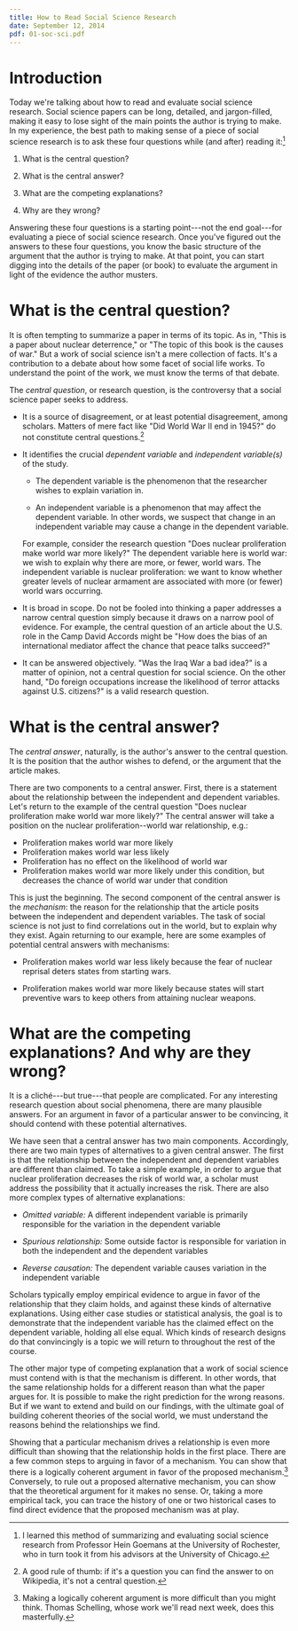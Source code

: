 ```yaml
---
title: How to Read Social Science Research
date: September 12, 2014
pdf: 01-soc-sci.pdf
---
```


# Introduction

Today we're talking about how to read and evaluate social science research.
Social science papers can be long, detailed, and jargon-filled, making it easy
to lose sight of the main points the author is trying to make.  In my
experience, the best path to making sense of a piece of social science
research is to ask these four questions while (and after) reading it:[^hein]

1. What is the central question?

2. What is the central answer?

3. What are the competing explanations?

4. Why are they wrong?

[^hein]: I learned this method of summarizing and evaluating social science
    research from Professor Hein Goemans at the University of Rochester, who
    in turn took it from his advisors at the University of Chicago.

Answering these four questions is a starting point---not the end goal---for
evaluating a piece of social science research.  Once you've figured out the
answers to these four questions, you know the basic structure of the argument
that the author is trying to make.  At that point, you can start digging into
the details of the paper (or book) to evaluate the argument in light of the
evidence the author musters.


# What is the central question?

It is often tempting to summarize a paper in terms of its topic.  As in, "This
is a paper about nuclear deterrence," or "The topic of this book is the causes
of war."  But a work of social science isn't a mere collection of facts.  It's
a contribution to a debate about how some facet of social life works.  To
understand the point of the work, we must know the terms of that debate.

The *central question*, or research question, is the controversy that a social
science paper seeks to address.

* It is a source of disagreement, or at least potential disagreement, among
  scholars.  Matters of mere fact like "Did World War II end in 1945?" do not
  constitute central questions.[^wiki]

* It identifies the crucial *dependent variable* and *independent variable(s)*
  of the study.

    - The dependent variable is the phenomenon that the researcher wishes to
      explain variation in.

    - An independent variable is a phenomenon that may affect the dependent
      variable.  In other words, we suspect that change in an independent
      variable may cause a change in the dependent variable.

    For example, consider the research question "Does nuclear proliferation
    make world war more likely?"  The dependent variable here is world war: we
    wish to explain why there are more, or fewer, world wars.  The independent
    variable is nuclear proliferation: we want to know whether greater levels
    of nuclear armament are associated with more (or fewer) world wars
    occurring.

* It is broad in scope.  Do not be fooled into thinking a paper addresses a
  narrow central question simply because it draws on a narrow pool of
  evidence.  For example, the central question of an article about the
  U.S. role in the Camp David Accords might be "How does the bias of an
  international mediator affect the chance that peace talks succeed?"

* It can be answered objectively.  "Was the Iraq War a bad idea?" is a matter
  of opinion, not a central question for social science.  On the other hand,
  "Do foreign occupations increase the likelihood of terror attacks against
  U.S. citizens?" is a valid research question.

[^wiki]: A good rule of thumb: if it's a question you can find the answer to
    on Wikipedia, it's not a central question.


# What is the central answer?

The *central answer*, naturally, is the author's answer to the central
question.  It is the position that the author wishes to defend, or the
argument that the article makes.

There are two components to a central answer.  First, there is a statement
about the relationship between the independent and dependent variables.  Let's
return to the example of the central question "Does nuclear proliferation make
world war more likely?"  The central answer will take a position on the
nuclear proliferation--world war relationship, e.g.:

* Proliferation makes world war more likely
* Proliferation makes world war less likely
* Proliferation has no effect on the likelihood of world war
* Proliferation makes world war more likely under this condition,
  but decreases the chance of world war under that condition

This is just the beginning.  The second component of the central answer is the
*mechanism*: the reason for the relationship that the article posits between
the independent and dependent variables.  The task of social science is not
just to find correlations out in the world, but to explain why they exist.
Again returning to our example, here are some examples of potential central
answers with mechanisms:

* Proliferation makes world war less likely because the fear of nuclear
  reprisal deters states from starting wars.

* Proliferation makes world war more likely because states will start
  preventive wars to keep others from attaining nuclear weapons.


# What are the competing explanations? And why are they wrong?

It is a cliché---but true---that people are complicated.  For any interesting
research question about social phenomena, there are many plausible answers.
For an argument in favor of a particular answer to be convincing, it should
contend with these potential alternatives.

We have seen that a central answer has two main components.  Accordingly,
there are two main types of alternatives to a given central answer.  The first
is that the relationship between the independent and dependent variables are
different than claimed.  To take a simple example, in order to argue that
nuclear proliferation decreases the risk of world war, a scholar must address
the possibility that it actually increases the risk.  There are also more
complex types of alternative explanations:

* *Omitted variable:* A different independent variable is primarily
  responsible for the variation in the dependent variable

* *Spurious relationship:* Some outside factor is responsible for variation in
  both the independent and the dependent variables

* *Reverse causation:* The dependent variable causes variation in the
  independent variable

Scholars typically employ empirical evidence to argue in favor of the
relationship that they claim holds, and against these kinds of alternative
explanations.  Using either case studies or statistical analysis, the goal is
to demonstrate that the independent variable has the claimed effect on the
dependent variable, holding all else equal.  Which kinds of research designs
do that convincingly is a topic we will return to throughout the rest of the
course.

The other major type of competing explanation that a work of social science
must contend with is that the mechanism is different.  In other words, that
the same relationship holds for a different reason than what the paper argues
for.  It is possible to make the right prediction for the wrong reasons.  But
if we want to extend and build on our findings, with the ultimate goal of
building coherent theories of the social world, we must understand the reasons
behind the relationships we find.

Showing that a particular mechanism drives a relationship is even more
difficult than showing that the relationship holds in the first place.  There
are a few common steps to arguing in favor of a mechanism.  You can show that
there is a logically coherent argument in favor of the proposed
mechanism.[^schelling] Conversely, to rule out a proposed alternative
mechanism, you can show that the theoretical argument for it makes no sense.
Or, taking a more empirical tack, you can trace the history of one or two
historical cases to find direct evidence that the proposed mechanism was at
play.

[^schelling]: Making a logically coherent argument is more difficult than you
    might think.  Thomas Schelling, whose work we'll read next week, does this
    masterfully.
